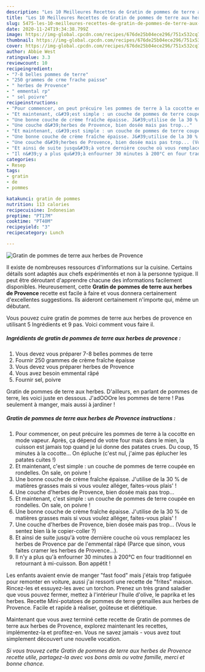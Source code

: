 ```yaml
---
description: "Les 10 Meilleures Recettes de Gratin de pommes de terre aux herbes de Provence"
title: "Les 10 Meilleures Recettes de Gratin de pommes de terre aux herbes de Provence"
slug: 5475-les-10-meilleures-recettes-de-gratin-de-pommes-de-terre-aux-herbes-de-provence
date: 2020-11-24T19:34:38.799Z
image: https://img-global.cpcdn.com/recipes/676de25b04ece296/751x532cq70/gratin-de-pommes-de-terre-aux-herbes-de-provence-photo-principale-de-la-recette.jpg
thumbnail: https://img-global.cpcdn.com/recipes/676de25b04ece296/751x532cq70/gratin-de-pommes-de-terre-aux-herbes-de-provence-photo-principale-de-la-recette.jpg
cover: https://img-global.cpcdn.com/recipes/676de25b04ece296/751x532cq70/gratin-de-pommes-de-terre-aux-herbes-de-provence-photo-principale-de-la-recette.jpg
author: Abbie West
ratingvalue: 3.3
reviewcount: 10
recipeingredient:
- "7-8 belles pommes de terre"
- "250 grammes de crme frache paisse"
- " herbes de Provence"
- " emmental rp"
- " sel poivre"
recipeinstructions:
- "Pour commencer, on peut précuire les pommes de terre à la cocotte en mode vapeur. Après, ça dépend de votre four mais dans le mien, la cuisson est jamais top quand je lui donne des patates crues. Du coup, 15 minutes à la cocotte... On épluche (c&#39;est nul, j&#39;aime pas éplucher les patates cuites !)"
- "Et maintenant, c&#39;est simple : un couche de pommes de terre coupée en rondelles. On sale, on poivre !"
- "Une bonne couche de crème fraîche épaisse. J&#39;utilise de la 30 % de matières grasses mais si vous voulez alléger, faites-vous plais&#39; !"
- "Une couche d&#39;herbes de Provence, bien dosée mais pas trop..."
- "Et maintenant, c&#39;est simple : un couche de pommes de terre coupée en rondelles. On sale, on poivre !"
- "Une bonne couche de crème fraîche épaisse. J&#39;utilise de la 30 % de matières grasses mais si vous voulez alléger, faites-vous plais&#39; !"
- "Une couche d&#39;herbes de Provence, bien dosée mais pas trop... (Vous le sentez bien là le copier-coller ?)"
- "Et ainsi de suite jusqu&#39;à votre dernière couche où vous remplacez les herbes de Provence par de l&#39;emmental râpé (Parce que sinon, vous faites cramer les herbes de Provence...)."
- "Il n&#39;y a plus qu&#39;à enfourner 30 minutes à 200°C en four traditionnel en retournant à mi-cuisson. Bon appétit !"
categories:
- Resep
tags:
- gratin
- de
- pommes

katakunci: gratin de pommes 
nutrition: 113 calories
recipecuisine: Indonesian
preptime: "PT17M"
cooktime: "PT40M"
recipeyield: "3"
recipecategory: Lunch

---
```



![Gratin de pommes de terre aux herbes de Provence](https://img-global.cpcdn.com/recipes/676de25b04ece296/751x532cq70/gratin-de-pommes-de-terre-aux-herbes-de-provence-photo-principale-de-la-recette.jpg)

Il existe de nombreuses ressources d'informations sur la cuisine. Certains détails sont adaptés aux chefs expérimentés et non à la personne typique. Il peut être déroutant d'apprendre chacune des informations facilement disponibles. Heureusement, cette <strong> Gratin de pommes de terre aux herbes de Provence </strong> recette est facile à faire et vous donnera certainement d'excellentes suggestions. Ils aideront certainement n'importe qui, même un débutant.

<!--inarticleads1-->

Vous pouvez cuire gratin de pommes de terre aux herbes de provence en utilisant 5 Ingrédients et 9 pas. Voici comment vous faire il.

##### Ingrédients de gratin de pommes de terre aux herbes de provence :

1. Vous devez vous préparer 7-8 belles pommes de terre
1. Fournir 250 grammes de crème fraîche épaisse
1. Vous devez vous préparer  herbes de Provence
1. Vous avez besoin  emmental râpé
1. Fournir  sel, poivre


Gratin de pommes de terre aux herbes. D&#39;ailleurs, en parlant de pommes de terre, les voici juste en dessous. J&#39;adOOOre les pommes de terre ! Pas seulement à manger, mais aussi à jardiner ! 

<!--inarticleads2-->

##### Gratin de pommes de terre aux herbes de Provence instructions :

1. Pour commencer, on peut précuire les pommes de terre à la cocotte en mode vapeur. Après, ça dépend de votre four mais dans le mien, la cuisson est jamais top quand je lui donne des patates crues. Du coup, 15 minutes à la cocotte... On épluche (c&#39;est nul, j&#39;aime pas éplucher les patates cuites !)
1. Et maintenant, c&#39;est simple : un couche de pommes de terre coupée en rondelles. On sale, on poivre !
1. Une bonne couche de crème fraîche épaisse. J&#39;utilise de la 30 % de matières grasses mais si vous voulez alléger, faites-vous plais&#39; !
1. Une couche d&#39;herbes de Provence, bien dosée mais pas trop...
1. Et maintenant, c&#39;est simple : un couche de pommes de terre coupée en rondelles. On sale, on poivre !
1. Une bonne couche de crème fraîche épaisse. J&#39;utilise de la 30 % de matières grasses mais si vous voulez alléger, faites-vous plais&#39; !
1. Une couche d&#39;herbes de Provence, bien dosée mais pas trop... (Vous le sentez bien là le copier-coller ?)
1. Et ainsi de suite jusqu&#39;à votre dernière couche où vous remplacez les herbes de Provence par de l&#39;emmental râpé (Parce que sinon, vous faites cramer les herbes de Provence...).
1. Il n&#39;y a plus qu&#39;à enfourner 30 minutes à 200°C en four traditionnel en retournant à mi-cuisson. Bon appétit !


Les enfants avaient envie de manger &#34;fast food&#34; mais j&#39;étais trop fatiguée pour remonter en voiture, aussi j&#39;ai ressorti une recette de &#34;frites&#34; maison. Rincez-les et essuyez-les avec un torchon. Prenez un très grand saladier que vous pouvez fermer, mettez à l&#39;intérieur l&#39;huile d&#39;olive, le paprika et les herbes. Recette Mini-potatoes de pommes de terre grenailles aux herbes de Provence. Facile et rapide à réaliser, goûteuse et diététique. 

<!--inarticleads1-->

<p>
Maintenant que vous avez terminé cette recette de Gratin de pommes de terre aux herbes de Provence, explorez maintenant les recettes, implémentez-la et profitez-en. Vous ne savez jamais - vous avez tout simplement découvert une nouvelle vocation.
</p>

<p>
<i>Si vous trouvez cette Gratin de pommes de terre aux herbes de Provence recette utile, partagez-la avec vos bons amis ou votre famille, merci et bonne chance.</i>
</p>
